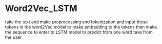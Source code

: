 # Word2Vec_LSTM
take the text and make preprocessing and tokenization and input these tokens in the word2Vec model to make embedding to the tokens then make the sequence to enter to LSTM model to predict from one word take from the user

